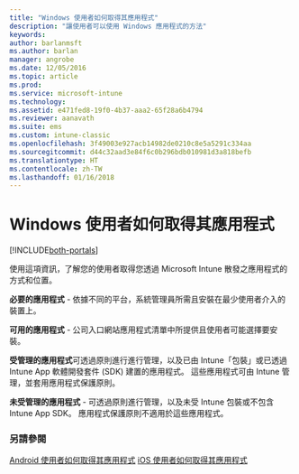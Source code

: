 ```yaml
---
title: "Windows 使用者如何取得其應用程式"
description: "讓使用者可以使用 Windows 應用程式的方法"
keywords: 
author: barlanmsft
ms.author: barlan
manager: angrobe
ms.date: 12/05/2016
ms.topic: article
ms.prod: 
ms.service: microsoft-intune
ms.technology: 
ms.assetid: e471fed8-19f0-4b37-aaa2-65f28a6b4794
ms.reviewer: aanavath
ms.suite: ems
ms.custom: intune-classic
ms.openlocfilehash: 3f49003e927acb14982de0210c8e5a5291c334aa
ms.sourcegitcommit: d44c32aad3e84f6c0b296bdb010981d3a818befb
ms.translationtype: HT
ms.contentlocale: zh-TW
ms.lasthandoff: 01/16/2018
---
```

# <a name="how-your-windows-users-get-their-apps"></a>Windows 使用者如何取得其應用程式

[!INCLUDE[both-portals](./includes/note-for-both-portals.md)]

使用這項資訊，了解您的使用者取得您透過 Microsoft Intune 散發之應用程式的方式和位置。

**必要的應用程式** - 依據不同的平台，系統管理員所需且安裝在最少使用者介入的裝置上。

**可用的應用程式** - 公司入口網站應用程式清單中所提供且使用者可能選擇要安裝。

**受管理的應用程式**可透過原則進行進行管理，以及已由 Intune「包裝」或已透過 Intune App 軟體開發套件 (SDK) 建置的應用程式。 這些應用程式可由 Intune 管理，並套用應用程式保護原則。

**未受管理的應用程式** - 可透過原則進行管理，以及未受 Intune 包裝或不包含 Intune App SDK。 應用程式保護原則不適用於這些應用程式。

### <a name="see-also"></a>另請參閱
[Android 使用者如何取得其應用程式](end-user-apps-android.md)
[iOS 使用者如何取得其應用程式](end-user-apps-android.md)

